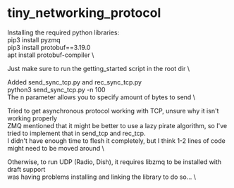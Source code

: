 # tiny_networking_protocol

Installing the required python libraries: \
pip3 install pyzmq \
pip3 install protobuf==3.19.0 \
apt install protobuf-compiler \

Just make sure to run the getting_started script in the root dir \

Added send_sync_tcp.py and rec_sync_tcp.py \
python3 send_sync_tcp.py -n 100 \
The n parameter allows you to specify amount of bytes to send \

Tried to get asynchronous protocol working with TCP, unsure why it isn't working properly \
ZMQ mentioned that it might be better to use a lazy pirate algorithm, so I've tried to implement that in send_tcp and rec_tcp. \
I didn't have enough time to flesh it completely, but I think 1-2 lines of code might need to be moved around \

Otherwise, to run UDP (Radio, Dish), it requires libzmq to be installed with draft support \
was having problems installing and linking the library to do so... \

